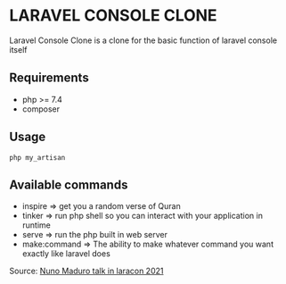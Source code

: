 # LARAVEL CONSOLE CLONE

Laravel Console Clone is a clone for the basic function of laravel console itself

## Requirements

* php >= 7.4 
* composer

## Usage
``php my_artisan``

## Available commands

* inspire => get you a random verse of Quran
* tinker => run php shell so you can interact with your application in runtime
* serve => run the php built in web server 
* make:command => The ability to make whatever command you want exactly like laravel does





Source: [Nuno Maduro talk in laracon 2021](https://www.youtube.com/watch?v=ps9oNo3XA4U)







